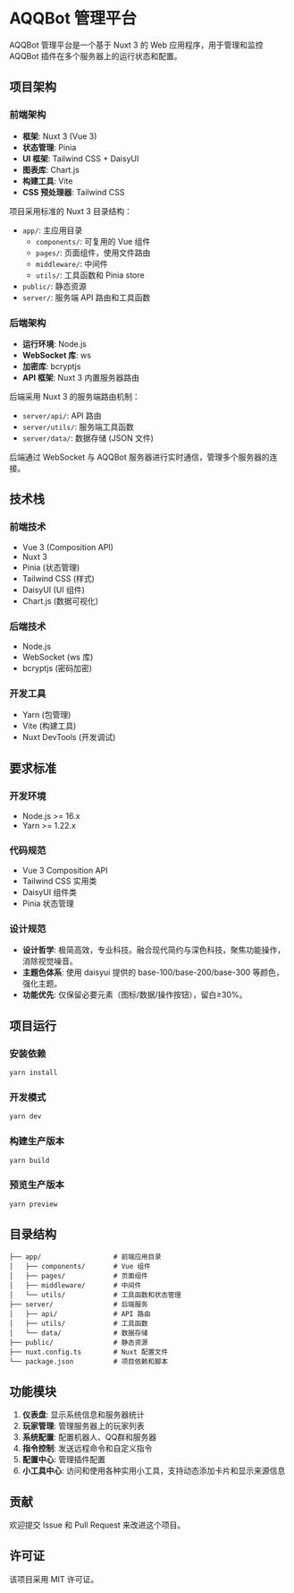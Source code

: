 # AQQBot 管理平台

AQQBot 管理平台是一个基于 Nuxt 3 的 Web 应用程序，用于管理和监控 AQQBot 插件在多个服务器上的运行状态和配置。

## 项目架构

### 前端架构

- **框架**: Nuxt 3 (Vue 3)
- **状态管理**: Pinia
- **UI 框架**: Tailwind CSS + DaisyUI
- **图表库**: Chart.js
- **构建工具**: Vite
- **CSS 预处理器**: Tailwind CSS

项目采用标准的 Nuxt 3 目录结构：

- `app/`: 主应用目录
  - `components/`: 可复用的 Vue 组件
  - `pages/`: 页面组件，使用文件路由
  - `middleware/`: 中间件
  - `utils/`: 工具函数和 Pinia store
- `public/`: 静态资源
- `server/`: 服务端 API 路由和工具函数

### 后端架构

- **运行环境**: Node.js
- **WebSocket 库**: ws
- **加密库**: bcryptjs
- **API 框架**: Nuxt 3 内置服务器路由

后端采用 Nuxt 3 的服务端路由机制：

- `server/api/`: API 路由
- `server/utils/`: 服务端工具函数
- `server/data/`: 数据存储 (JSON 文件)

后端通过 WebSocket 与 AQQBot 服务器进行实时通信，管理多个服务器的连接。

## 技术栈

### 前端技术

- Vue 3 (Composition API)
- Nuxt 3
- Pinia (状态管理)
- Tailwind CSS (样式)
- DaisyUI (UI 组件)
- Chart.js (数据可视化)

### 后端技术

- Node.js
- WebSocket (ws 库)
- bcryptjs (密码加密)

### 开发工具

- Yarn (包管理)
- Vite (构建工具)
- Nuxt DevTools (开发调试)

## 要求标准

### 开发环境

- Node.js >= 16.x
- Yarn >= 1.22.x

### 代码规范

- Vue 3 Composition API
- Tailwind CSS 实用类
- DaisyUI 组件类
- Pinia 状态管理

### 设计规范

- **设计哲学**: 极简高效，专业科技。融合现代简约与深色科技，聚焦功能操作，消除视觉噪音。
- **主题色体系**: 使用 daisyui 提供的 base-100/base-200/base-300 等颜色，强化主题。
- **功能优先**: 仅保留必要元素（图标/数据/操作按钮），留白≥30%。

## 项目运行

### 安装依赖

```bash
yarn install
```

### 开发模式

```bash
yarn dev
```

### 构建生产版本

```bash
yarn build
```

### 预览生产版本

```bash
yarn preview
```

## 目录结构

```
├── app/                  # 前端应用目录
│   ├── components/       # Vue 组件
│   ├── pages/            # 页面组件
│   ├── middleware/       # 中间件
│   └── utils/            # 工具函数和状态管理
├── server/               # 后端服务
│   ├── api/              # API 路由
│   ├── utils/            # 工具函数
│   └── data/             # 数据存储
├── public/               # 静态资源
├── nuxt.config.ts        # Nuxt 配置文件
└── package.json          # 项目依赖和脚本
```

## 功能模块

1. **仪表盘**: 显示系统信息和服务器统计
2. **玩家管理**: 管理服务器上的玩家列表
3. **系统配置**: 配置机器人、QQ群和服务器
4. **指令控制**: 发送远程命令和自定义指令
5. **配置中心**: 管理插件配置
6. **小工具中心**: 访问和使用各种实用小工具，支持动态添加卡片和显示来源信息

## 贡献

欢迎提交 Issue 和 Pull Request 来改进这个项目。

## 许可证

该项目采用 MIT 许可证。